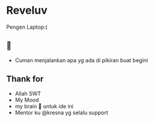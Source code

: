 # Reveluv
Pengen Laptop:(

## 📝 
* Cuman menjalankan apa yg ada di pikiran buat begini
## Thank for
* Allah SWT
* My Mood 
* my brain 🧠 untuk ide ini 
* Mentor ku <a herf="https://github.com/kresna-rev" target="_blank">@kresna</a> yg selalu support
